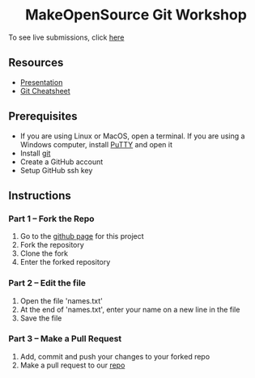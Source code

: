 <h1 style="text-align: center;">MakeOpenSource Git Workshop</h1>
To see live submissions, click <a href="https://workshop.makeopensource.org/git#Submissions">here</a>
<h2>Resources</h2>
<ul>
    <li><a href="https://workshop.makeopensource.org/git/assets/introduction-to-git.pdf">Presentation</a></li>
    <li><a href="https://workshop.makeopensource.org/git/assets/git-cheatsheet.pdf">Git Cheatsheet</a></li>
</ul>
<h2>Prerequisites</h2>
<ul>
    <li>
        If you are using Linux or MacOS, open a terminal. If you are using a Windows computer,
        install <a href="https://www.chiark.greenend.org.uk/~sgtatham/putty/latest.html">PuTTY</a>
        and open it
    </li>
    <li>Install <a href="https://git-scm.com/book/en/v2/Getting-Started-Installing-Git">git</a></li>
    <li>Create a GitHub account</li>
    <li>Setup GitHub ssh key</li>
</ul>
<h2>Instructions</h2>
<h3>Part 1 – Fork the Repo</h3>
<ol>
    <li>Go to the
        <a href="https://github.com/makeopensource/git-workshop-2022/">github page</a>
        for this project
    </li>
    <li>Fork the repository</li>
    <li>Clone the fork</li>
    <li>Enter the forked repository</li>
</ol>
<h3>Part 2 – Edit the file</h3>
<ol>
    <li>Open the file 'names.txt'</li>
    <li>At the end of 'names.txt', enter your name on a new line in the file</li>
    <li>Save the file</li>
</ol>
<h3>Part 3 – Make a Pull Request</h3>
    <ol>
    <li>Add, commit and push your changes to your forked repo</li>
    <li>Make a pull request to our <a href="https://github.com/makeopensource/git-workshop-2022/">repo</a></li>
</ol>
